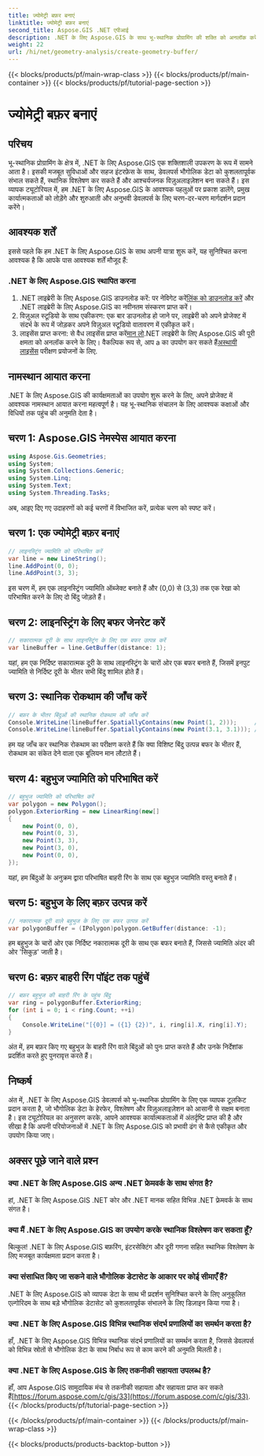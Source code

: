 ```yaml
---
title: ज्योमेट्री बफ़र बनाएं
linktitle: ज्योमेट्री बफ़र बनाएं
second_title: Aspose.GIS .NET एपीआई
description: .NET के लिए Aspose.GIS के साथ भू-स्थानिक प्रोग्रामिंग की शक्ति को अनलॉक करें। स्थानिक विश्लेषण करें, डेटा विज़ुअलाइज़ करें और बहुत कुछ आसानी से करें।
weight: 22
url: /hi/net/geometry-analysis/create-geometry-buffer/
---
```


{{< blocks/products/pf/main-wrap-class >}}
{{< blocks/products/pf/main-container >}}
{{< blocks/products/pf/tutorial-page-section >}}

# ज्योमेट्री बफ़र बनाएं

## परिचय
भू-स्थानिक प्रोग्रामिंग के क्षेत्र में, .NET के लिए Aspose.GIS एक शक्तिशाली उपकरण के रूप में सामने आता है। इसकी मजबूत सुविधाओं और सहज इंटरफ़ेस के साथ, डेवलपर्स भौगोलिक डेटा को कुशलतापूर्वक संभाल सकते हैं, स्थानिक विश्लेषण कर सकते हैं और आश्चर्यजनक विज़ुअलाइज़ेशन बना सकते हैं। इस व्यापक ट्यूटोरियल में, हम .NET के लिए Aspose.GIS के आवश्यक पहलुओं पर प्रकाश डालेंगे, प्रमुख कार्यात्मकताओं को तोड़ेंगे और शुरुआती और अनुभवी डेवलपर्स के लिए चरण-दर-चरण मार्गदर्शन प्रदान करेंगे।
## आवश्यक शर्तें
इससे पहले कि हम .NET के लिए Aspose.GIS के साथ अपनी यात्रा शुरू करें, यह सुनिश्चित करना आवश्यक है कि आपके पास आवश्यक शर्तें मौजूद हैं:
### .NET के लिए Aspose.GIS स्थापित करना
1.  .NET लाइब्रेरी के लिए Aspose.GIS डाउनलोड करें: पर नेविगेट करें[लिंक को डाउनलोड करें](https://releases.aspose.com/gis/net/) और .NET लाइब्रेरी के लिए Aspose.GIS का नवीनतम संस्करण प्राप्त करें।
2. विज़ुअल स्टूडियो के साथ एकीकरण: एक बार डाउनलोड हो जाने पर, लाइब्रेरी को अपने प्रोजेक्ट में संदर्भ के रूप में जोड़कर अपने विज़ुअल स्टूडियो वातावरण में एकीकृत करें।
3.  लाइसेंस प्राप्त करना: से वैध लाइसेंस प्राप्त करें[मान लो](https://purchase.aspose.com/buy).NET लाइब्रेरी के लिए Aspose.GIS की पूरी क्षमता को अनलॉक करने के लिए। वैकल्पिक रूप से, आप a का उपयोग कर सकते हैं[अस्थायी लाइसेंस](https://purchase.aspose.com/temporary-license/) परीक्षण प्रयोजनों के लिए.

## नामस्थान आयात करना
.NET के लिए Aspose.GIS की कार्यक्षमताओं का उपयोग शुरू करने के लिए, अपने प्रोजेक्ट में आवश्यक नामस्थान आयात करना महत्वपूर्ण है। यह भू-स्थानिक संचालन के लिए आवश्यक कक्षाओं और विधियों तक पहुंच की अनुमति देता है।
## चरण 1: Aspose.GIS नेमस्पेस आयात करना
```csharp
using Aspose.Gis.Geometries;
using System;
using System.Collections.Generic;
using System.Linq;
using System.Text;
using System.Threading.Tasks;
```

अब, आइए दिए गए उदाहरणों को कई चरणों में विभाजित करें, प्रत्येक चरण को स्पष्ट करें।
## चरण 1: एक ज्योमेट्री बफ़र बनाएं
```csharp
// लाइनस्ट्रिंग ज्यामिति को परिभाषित करें
var line = new LineString();
line.AddPoint(0, 0);
line.AddPoint(3, 3);
```
इस चरण में, हम एक लाइनस्ट्रिंग ज्यामिति ऑब्जेक्ट बनाते हैं और (0,0) से (3,3) तक एक रेखा को परिभाषित करने के लिए दो बिंदु जोड़ते हैं।
## चरण 2: लाइनस्ट्रिंग के लिए बफर जेनरेट करें
```csharp
// सकारात्मक दूरी के साथ लाइनस्ट्रिंग के लिए एक बफर उत्पन्न करें
var lineBuffer = line.GetBuffer(distance: 1);
```
यहां, हम एक निर्दिष्ट सकारात्मक दूरी के साथ लाइनस्ट्रिंग के चारों ओर एक बफर बनाते हैं, जिसमें इनपुट ज्यामिति से निर्दिष्ट दूरी के भीतर सभी बिंदु शामिल होते हैं।
## चरण 3: स्थानिक रोकथाम की जाँच करें
```csharp
// बफ़र के भीतर बिंदुओं की स्थानिक रोकथाम की जाँच करें
Console.WriteLine(lineBuffer.SpatiallyContains(new Point(1, 2)));     // सत्य
Console.WriteLine(lineBuffer.SpatiallyContains(new Point(3.1, 3.1))); // सत्य
```
हम यह जाँच कर स्थानिक रोकथाम का परीक्षण करते हैं कि क्या विशिष्ट बिंदु उत्पन्न बफर के भीतर हैं, रोकथाम का संकेत देने वाला एक बूलियन मान लौटाते हैं।
## चरण 4: बहुभुज ज्यामिति को परिभाषित करें
```csharp
// बहुभुज ज्यामिति को परिभाषित करें
var polygon = new Polygon();
polygon.ExteriorRing = new LinearRing(new[]
{
    new Point(0, 0),
    new Point(0, 3),
    new Point(3, 3),
    new Point(3, 0),
    new Point(0, 0),
});
```
यहां, हम बिंदुओं के अनुक्रम द्वारा परिभाषित बाहरी रिंग के साथ एक बहुभुज ज्यामिति वस्तु बनाते हैं।
## चरण 5: बहुभुज के लिए बफ़र उत्पन्न करें
```csharp
// नकारात्मक दूरी वाले बहुभुज के लिए एक बफर उत्पन्न करें
var polygonBuffer = (IPolygon)polygon.GetBuffer(distance: -1);
```
हम बहुभुज के चारों ओर एक निर्दिष्ट नकारात्मक दूरी के साथ एक बफर बनाते हैं, जिससे ज्यामिति अंदर की ओर 'सिकुड़' जाती है।
## चरण 6: बफ़र बाहरी रिंग पॉइंट तक पहुंचें
```csharp
// बफ़र बहुभुज की बाहरी रिंग के पहुंच बिंदु
var ring = polygonBuffer.ExteriorRing;
for (int i = 0; i < ring.Count; ++i)
{
    Console.WriteLine("[{0}] = ({1} {2})", i, ring[i].X, ring[i].Y);
}
```
अंत में, हम बफ़र किए गए बहुभुज के बाहरी रिंग वाले बिंदुओं को पुनः प्राप्त करते हैं और उनके निर्देशांक प्रदर्शित करते हुए पुनरावृत्त करते हैं।

## निष्कर्ष
अंत में, .NET के लिए Aspose.GIS डेवलपर्स को भू-स्थानिक प्रोग्रामिंग के लिए एक व्यापक टूलकिट प्रदान करता है, जो भौगोलिक डेटा के हेरफेर, विश्लेषण और विज़ुअलाइज़ेशन को आसानी से सक्षम बनाता है। इस ट्यूटोरियल का अनुसरण करके, आपने आवश्यक कार्यात्मकताओं में अंतर्दृष्टि प्राप्त की है और सीखा है कि अपनी परियोजनाओं में .NET के लिए Aspose.GIS को प्रभावी ढंग से कैसे एकीकृत और उपयोग किया जाए।
## अक्सर पूछे जाने वाले प्रश्न
### क्या .NET के लिए Aspose.GIS अन्य .NET फ्रेमवर्क के साथ संगत है?
हां, .NET के लिए Aspose.GIS .NET कोर और .NET मानक सहित विभिन्न .NET फ्रेमवर्क के साथ संगत है।
### क्या मैं .NET के लिए Aspose.GIS का उपयोग करके स्थानिक विश्लेषण कर सकता हूँ?
बिल्कुल! .NET के लिए Aspose.GIS बफ़रिंग, इंटरसेक्टिंग और दूरी गणना सहित स्थानिक विश्लेषण के लिए मजबूत कार्यक्षमता प्रदान करता है।
### क्या संसाधित किए जा सकने वाले भौगोलिक डेटासेट के आकार पर कोई सीमाएँ हैं?
.NET के लिए Aspose.GIS को व्यापक डेटा के साथ भी प्रदर्शन सुनिश्चित करने के लिए अनुकूलित एल्गोरिदम के साथ बड़े भौगोलिक डेटासेट को कुशलतापूर्वक संभालने के लिए डिज़ाइन किया गया है।
### क्या .NET के लिए Aspose.GIS विभिन्न स्थानिक संदर्भ प्रणालियों का समर्थन करता है?
हाँ, .NET के लिए Aspose.GIS विभिन्न स्थानिक संदर्भ प्रणालियों का समर्थन करता है, जिससे डेवलपर्स को विभिन्न स्रोतों से भौगोलिक डेटा के साथ निर्बाध रूप से काम करने की अनुमति मिलती है।
### क्या .NET के लिए Aspose.GIS के लिए तकनीकी सहायता उपलब्ध है?
 हाँ, आप Aspose.GIS सामुदायिक मंच से तकनीकी सहायता और सहायता प्राप्त कर सकते हैं[https://forum.aspose.com/c/gis/33](https://forum.aspose.com/c/gis/33).
{{< /blocks/products/pf/tutorial-page-section >}}

{{< /blocks/products/pf/main-container >}}
{{< /blocks/products/pf/main-wrap-class >}}

{{< blocks/products/products-backtop-button >}}
